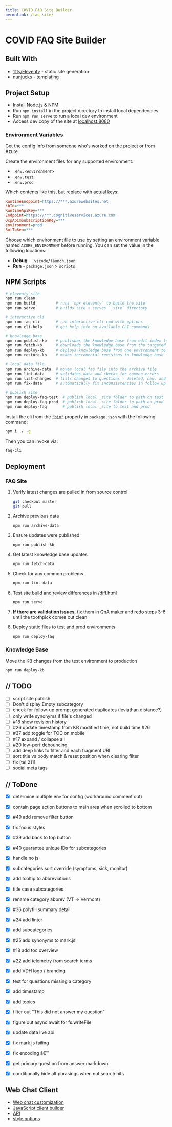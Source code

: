 ```yaml
---
title: COVID FAQ Site Builder
permalink: /faq-site/
---
```


# COVID FAQ Site Builder

## Built With

* [11ty/Eleventy](https://www.11ty.io) - static site generation
* [nunjucks](https://mozilla.github.io/nunjucks/) - templating

## Project Setup

* Install [Node.js & NPM](https://nodejs.org/en/download/)
* Run `npm install` in the project directory to install local dependencies
* Run `npm run serve` to run a local dev environment
* Access dev copy of the site at [localhost:8080](http://localhost:8080)

### Environment Variables

Get the config info from someone who's worked on the project or from Azure

Create the environment files for any supported environment:

* <code>.env.<i>&lt;environment&gt;</i></code>
* `.env.test`
* `.env.prod`

Which contents like this, but replace with actual keys:

```ini
RuntimeEndpoint=https://***.azurewebsites.net
kbId=***
RuntimeApiKey=***
Endpoint=https://***.cognitiveservices.azure.com
OcpApimSubscriptionKey=***
environment=prod
BotToken=***
```

Choose which environment file to use by setting an environment variable named `AZURE_ENVIRONMENT` before running.  You can set the value in the following locations:

* **Debug** - `.vscode/launch.json`
* **Run** - `package.json` > `scripts`


## NPM Scripts


```bash
# eleventy site
npm run clean
npm run build         # runs `npx eleventy` to build the site
npm run serve         # builds site + serves `_site` directory

# interactive cli
npm run faq-cli       # run interactive cli cmd with options
npm run cli-help      # get help info on available CLI commands

# knowledge base
npm run publish-kb    # publishes the knowledge base from edit index to bot index
npm run fetch-kb      # downloads the knowledge base from the targeted environment
npm run deploy-kb     # deploys knowledge base from one environment to another
npm run restore-kb    # makes incremental revisions to knowledge base from local faq file

# local data file
npm run archive-data  # moves local faq file into the archive file
npm run lint-data     # validates data and checks for common errors
npm run list-changes  # lists changes to questions - deleted, new, and title changes
npm run fix-data      # automatically fix inconsistencies in follow up prompts - upload via restore-kb

# publish site
npm run deploy-faq-test  # publish local _site folder to path on test
npm run deploy-faq-prod  # publish local _site folder to path on prod
npm run deploy-faq       # publish local _site to test and prod
```

Install the cli from the [`"bin"`](https://docs.npmjs.com/files/package.json#bin)  property in `package.json` with the following command:

```bash
npm i ./ -g
```

Then you can invoke via:

```bash
faq-cli
```

## Deployment

### FAQ Site


1. Verify latest changes are pulled in from source control

    ```bash
    git checkout master
    git pull
    ```

2. Archive previous data

    ```bash
    npm run archive-data
    ```

3. Ensure updates were published

    ```bash
    npm run publish-kb
    ```

4. Get latest knowledge base updates

    ```bash
    npm run fetch-data
    ```

5. Check for any common problems

    ```bash
    npm run lint-data
    ```

6. Test site build and review differences in /diff.html

    ```bash
    npm run serve
    ```

7. **If there are validation issues**, fix them in QnA maker and redo steps 3-6 until the toothpick comes out clean

8. Deploy static files to test and prod environments

    ```bash
    npm run deploy-faq
    ```

### Knowledge Base

Move the KB changes from the test environment to production

```bash
npm run deploy-kb
```

## // TODO

* [ ] script site publish
* [ ] Don't display Empty subcategory
* [ ] check for follow-up prompt generated duplicates (leviathan distance?)
* [ ] only write synonyms if file's changed
* [ ] #18 show revision history
* [ ] #26 update timestamp from KB modified time, not build time #26
* [ ] #37 add toggle for TOC on mobile
* [ ] #17 expand / collapse all
* [ ] #20 low-perf debouncing
* [ ] add deep links to filter and each fragment URI
* [ ] sort title vs body match & reset position when clearing filter
* [ ] fix [tel:211]
* [ ] social meta tags

## // ToDone

* [x] determine multiple env for config (workaround comment out)
* [x] contain page action buttons to main area when scrolled to bottom
* [x] #49 add remove filter button
* [x] fix focus styles
* [x] #39 add back to top button
* [x] #40 guarantee unique IDs for subcategories
* [x] handle no js
* [x] subcategories sort override (symptoms, sick, monitor)
* [x] add tooltip to abbreviations
* [x] title case subcategories
* [x] rename category abbrev (VT -> Vermont)
* [x] #36 polyfill summary detail
* [x] #24 add linter
* [x] add subcategories
* [x] #25 add synonyms to mark.js
* [x] #18 add toc overview
* [x] #22 add telemetry from search terms
* [x] add VDH logo / branding
* [x] test for questions missing a category
* [x] add timestamp
* [x] add topics
* [x] filter out "This did not answer my question"
* [x] figure out async await for fs.writeFile
* [x] update data live api
* [x] fix mark.js failing
* [x] fix encoding â€™
* [x] get primary question from answer markdown
* [x] conditionally hide alt phrasings when not search hits


## Web Chat Client

* [Web chat customization](https://docs.microsoft.com/en-us/azure/bot-service/bot-builder-webchat-customization?view=azure-bot-service-4.0)
* [JavaScript client builder](https://github.com/Microsoft/BotFramework-WebChat/)
* [API](https://github.com/microsoft/BotFramework-WebChat/blob/master/docs/API.md)
* [style options](https://github.com/microsoft/BotFramework-WebChat/blob/master/packages/component/src/Styles/defaultStyleOptions.js)
